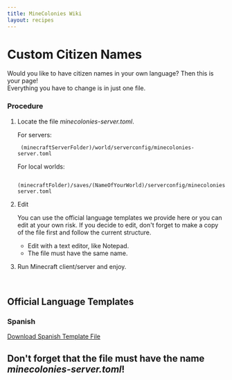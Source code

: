 ```yaml
---
title: MineColonies Wiki
layout: recipes
---
```

# Custom Citizen Names

Would you like to have citizen names in your own language? Then this is your page!<br>
Everything you have to change is in just one file.
<br>

### Procedure
1. Locate the file _minecolonies-server.toml_.<br>
 
	For servers:<br>

		(minecraftServerFolder)/world/serverconfig/minecolonies-server.toml

	For local worlds:<br>

		(minecraftFolder)/saves/(NameOfYourWorld)/serverconfig/minecolonies-server.toml
        

2. Edit
	
	You can use the official language templates we provide here or you can edit at your own risk. If you decide to edit, don't forget to make a copy of the file first and follow the current structure.
    <br>
    <ul>
	<li>Edit with a text editor, like Notepad.</li>
	<li>The file must have the same name.</li>
	</ul>
    
    
3. Run Minecraft client/server and enjoy.

<br>

## Official Language Templates

### Spanish

[Download Spanish Template File](../../source/misc/languageNameTemplates/spanishTemplate.toml)





## Don't forget that the file must have the name _minecolonies-server.toml_!
